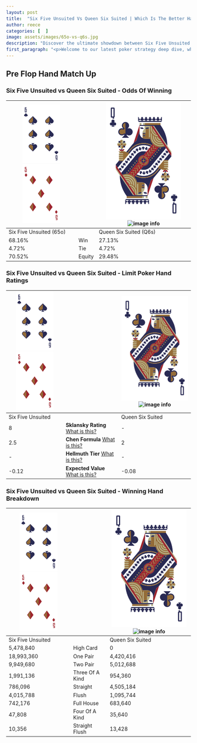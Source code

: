 ```yaml
---
layout: post
title:  "Six Five Unsuited Vs Queen Six Suited | Which Is The Better Hand In Poker? A Complete Guide"
author: reece
categories: [  ]
image: assets/images/65o-vs-q6s.jpg
description: "Discover the ultimate showdown between Six Five Unsuited and Queen Six Suited in poker! Uncover the odds, strategies, and scenarios where one hand triumphs over the other. Get ready to up your poker game with this thrilling analysis."
first_paragraph: "<p>Welcome to our latest poker strategy deep dive, where we're pitting two distinct hands against each other in a high-stakes showdown: Six Five Unsuited vs Queen Six Suited.</p><p>In the dynamic world of poker, every decision counts, and knowing which hand holds the upper hand is key to your success at the table.</p><p>In this article, we'll dissect these two hands, explore the scenarios where one dominates the other, and equip you with the knowledge to make strategic choices that can tip the odds in your favor.</p><p>Get ready to unravel the intriguing dynamics of these poker hands and elevate your game to new heights.</p>"
---
```




[comment]: # (sp0)

## Pre Flop Hand Match Up

<div class="table hand-ratings" markdown="1"> 



### Six Five Unsuited vs Queen Six Suited - Odds Of Winning


    
| ![image info](assets/images/hand1/6.png) ![image info](assets/images/hand1/5o.png) |  | ![image info](assets/images/hand2/Q.png) ![image info](assets/images/hand2/6s.png) |
| -------- | -------- | -------- |
| Six Five Unsuited (65o) |  | Queen Six Suited (Q6s) |
| 68.16% | Win | 27.13% |
| 4.72% | Tie | 4.72% |
| 70.52% | Equity | 29.48% |




[comment]: # (sp1)



### Six Five Unsuited vs Queen Six Suited - Limit Poker Hand Ratings


    
| ![image info](assets/images/hand1/6.png) ![image info](assets/images/hand1/5o.png) |  | ![image info](assets/images/hand2/Q.png) ![image info](assets/images/hand2/6s.png) |
| -------- | -------- | -------- |
| Six Five Unsuited |  | Queen Six Suited |
| 8 | **Sklansky Rating** [What is this?](/sklansky-rating-explained) | - |
| 2.5 | **Chen Formula** [What is this?](/chen-formula-explained) | 2 |
| - | **Hellmuth Tier** [What is this?](/Hellmuth-tier-explained) | - |
| -0.12 | **Expected Value** [What is this?](/expected-value-explained) | -0.08 |




[comment]: # (sp2)



### Six Five Unsuited vs Queen Six Suited - Winning Hand Breakdown


    
| ![image info](assets/images/hand1/6.png) ![image info](assets/images/hand1/5o.png) |  | ![image info](assets/images/hand2/Q.png) ![image info](assets/images/hand2/6s.png) |
| -------- | -------- | -------- |
| Six Five Unsuited |  | Queen Six Suited |
| 5,478,840 | High Card | 0 |
| 18,993,360 | One Pair | 4,420,416 |
| 9,949,680 | Two Pair | 5,012,688 |
| 1,991,136 | Three Of A Kind | 954,360 |
| 786,096 | Straight | 4,505,184 |
| 4,015,788 | Flush | 1,095,744 |
| 742,176 | Full House | 683,640 |
| 47,808 | Four Of A Kind | 35,640 |
| 10,356 | Straight Flush | 13,428 |




[comment]: # (sp3)



</div>

[comment]: # (sp4)



[comment]: # (sp5)

